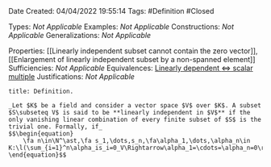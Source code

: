 <br />
<br />

Date Created: 04/04/2022 19:55:14
Tags: #Definition #Closed

Types: _Not Applicable_
Examples: _Not Applicable_
Constructions: _Not Applicable_
Generalizations: _Not Applicable_

Properties: [[Linearly independent subset cannot contain the zero vector]], [[Enlargement of linearly independent subset by a non-spanned element]]
Sufficiencies: _Not Applicable_
Equivalences: [Linearly dependent $\Leftrightarrow$ scalar multiple](Linearly%20dependent%20iff%20scalar%20multiple.md)
Justifications: _Not Applicable_

``` ad-Definition
title: Definition.

_Let $K$ be a field and consider a vector space $V$ over $K$. A subset $S\subseteq V$ is said to be **linearly independent in $V$** if the only vanishing linear combination of every finite subset of $S$ is the trivial one. Formally, if_
$$\begin{equation}
    \fa n\in\N^\ast,\fa s_1,\dots,s_n,\fa\alpha_1,\dots,\alpha_n\in K:\l(\sum_{i=1}^n\alpha_is_i=0_V\Rightarrow\alpha_1=\cdots=\alpha_n=0\r).
\end{equation}$$

```
